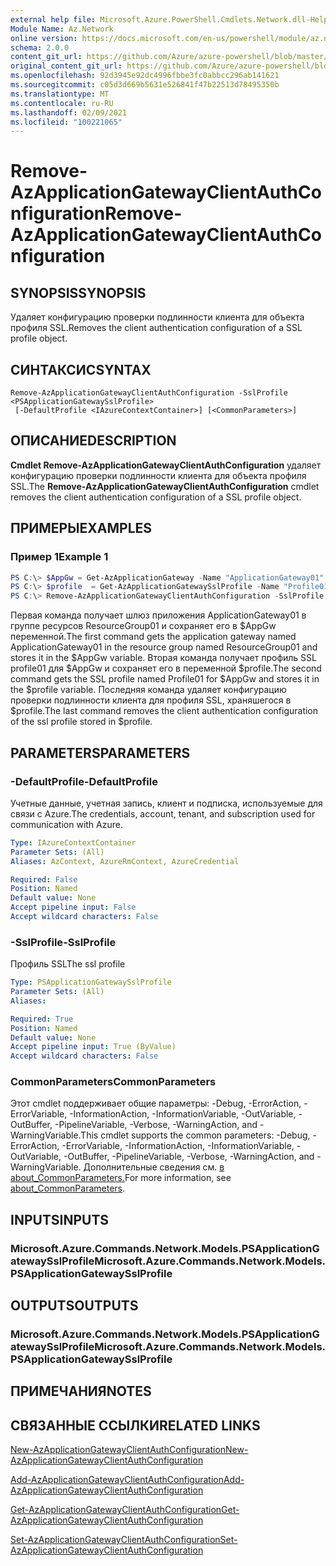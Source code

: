 ```yaml
---
external help file: Microsoft.Azure.PowerShell.Cmdlets.Network.dll-Help.xml
Module Name: Az.Network
online version: https://docs.microsoft.com/en-us/powershell/module/az.network/remove-azapplicationgatewayclientauthconfiguration
schema: 2.0.0
content_git_url: https://github.com/Azure/azure-powershell/blob/master/src/Network/Network/help/Remove-AzApplicationGatewayClientAuthConfiguration.md
original_content_git_url: https://github.com/Azure/azure-powershell/blob/master/src/Network/Network/help/Remove-AzApplicationGatewayClientAuthConfiguration.md
ms.openlocfilehash: 92d3945e92dc4996fbbe3fc0abbcc296ab141621
ms.sourcegitcommit: c05d3d669b5631e526841f47b22513d78495350b
ms.translationtype: MT
ms.contentlocale: ru-RU
ms.lasthandoff: 02/09/2021
ms.locfileid: "100221065"
---
```

# <span data-ttu-id="e376d-101">Remove-AzApplicationGatewayClientAuthConfiguration</span><span class="sxs-lookup"><span data-stu-id="e376d-101">Remove-AzApplicationGatewayClientAuthConfiguration</span></span>

## <span data-ttu-id="e376d-102">SYNOPSIS</span><span class="sxs-lookup"><span data-stu-id="e376d-102">SYNOPSIS</span></span>
<span data-ttu-id="e376d-103">Удаляет конфигурацию проверки подлинности клиента для объекта профиля SSL.</span><span class="sxs-lookup"><span data-stu-id="e376d-103">Removes the client authentication configuration of a SSL profile object.</span></span>

## <span data-ttu-id="e376d-104">СИНТАКСИС</span><span class="sxs-lookup"><span data-stu-id="e376d-104">SYNTAX</span></span>

```
Remove-AzApplicationGatewayClientAuthConfiguration -SslProfile <PSApplicationGatewaySslProfile>
 [-DefaultProfile <IAzureContextContainer>] [<CommonParameters>]
```

## <span data-ttu-id="e376d-105">ОПИСАНИЕ</span><span class="sxs-lookup"><span data-stu-id="e376d-105">DESCRIPTION</span></span>
<span data-ttu-id="e376d-106">**Cmdlet Remove-AzApplicationGatewayClientAuthConfiguration** удаляет конфигурацию проверки подлинности клиента для объекта профиля SSL.</span><span class="sxs-lookup"><span data-stu-id="e376d-106">The **Remove-AzApplicationGatewayClientAuthConfiguration** cmdlet removes the client authentication configuration of a SSL profile object.</span></span>

## <span data-ttu-id="e376d-107">ПРИМЕРЫ</span><span class="sxs-lookup"><span data-stu-id="e376d-107">EXAMPLES</span></span>

### <span data-ttu-id="e376d-108">Пример 1</span><span class="sxs-lookup"><span data-stu-id="e376d-108">Example 1</span></span>
```powershell
PS C:\> $AppGw = Get-AzApplicationGateway -Name "ApplicationGateway01" -ResourceGroupName "ResourceGroup01"
PS C:\> $profile  = Get-AzApplicationGatewaySslProfile -Name "Profile01" -ApplicationGateway $AppGw
PS C:\> Remove-AzApplicationGatewayClientAuthConfiguration -SslProfile $profile
```

<span data-ttu-id="e376d-109">Первая команда получает шлюз приложения ApplicationGateway01 в группе ресурсов ResourceGroup01 и сохраняет его в $AppGw переменной.</span><span class="sxs-lookup"><span data-stu-id="e376d-109">The first command gets the application gateway named ApplicationGateway01 in the resource group named ResourceGroup01 and stores it in the $AppGw variable.</span></span> <span data-ttu-id="e376d-110">Вторая команда получает профиль SSL profile01 для $AppGw и сохраняет его в переменной $profile.</span><span class="sxs-lookup"><span data-stu-id="e376d-110">The second command gets the SSL profile named Profile01 for $AppGw and stores it in the $profile variable.</span></span> <span data-ttu-id="e376d-111">Последняя команда удаляет конфигурацию проверки подлинности клиента для профиля SSL, храняшегося в $profile.</span><span class="sxs-lookup"><span data-stu-id="e376d-111">The last command removes the client authentication configuration of the ssl profile stored in $profile.</span></span>

## <span data-ttu-id="e376d-112">PARAMETERS</span><span class="sxs-lookup"><span data-stu-id="e376d-112">PARAMETERS</span></span>

### <span data-ttu-id="e376d-113">-DefaultProfile</span><span class="sxs-lookup"><span data-stu-id="e376d-113">-DefaultProfile</span></span>
<span data-ttu-id="e376d-114">Учетные данные, учетная запись, клиент и подписка, используемые для связи с Azure.</span><span class="sxs-lookup"><span data-stu-id="e376d-114">The credentials, account, tenant, and subscription used for communication with Azure.</span></span>

```yaml
Type: IAzureContextContainer
Parameter Sets: (All)
Aliases: AzContext, AzureRmContext, AzureCredential

Required: False
Position: Named
Default value: None
Accept pipeline input: False
Accept wildcard characters: False
```

### <span data-ttu-id="e376d-115">-SslProfile</span><span class="sxs-lookup"><span data-stu-id="e376d-115">-SslProfile</span></span>
<span data-ttu-id="e376d-116">Профиль SSL</span><span class="sxs-lookup"><span data-stu-id="e376d-116">The ssl profile</span></span>

```yaml
Type: PSApplicationGatewaySslProfile
Parameter Sets: (All)
Aliases:

Required: True
Position: Named
Default value: None
Accept pipeline input: True (ByValue)
Accept wildcard characters: False
```

### <span data-ttu-id="e376d-117">CommonParameters</span><span class="sxs-lookup"><span data-stu-id="e376d-117">CommonParameters</span></span>
<span data-ttu-id="e376d-118">Этот cmdlet поддерживает общие параметры: -Debug, -ErrorAction, -ErrorVariable, -InformationAction, -InformationVariable, -OutVariable, -OutBuffer, -PipelineVariable, -Verbose, -WarningAction, and -WarningVariable.</span><span class="sxs-lookup"><span data-stu-id="e376d-118">This cmdlet supports the common parameters: -Debug, -ErrorAction, -ErrorVariable, -InformationAction, -InformationVariable, -OutVariable, -OutBuffer, -PipelineVariable, -Verbose, -WarningAction, and -WarningVariable.</span></span> <span data-ttu-id="e376d-119">Дополнительные сведения см. [в about_CommonParameters.](http://go.microsoft.com/fwlink/?LinkID=113216)</span><span class="sxs-lookup"><span data-stu-id="e376d-119">For more information, see [about_CommonParameters](http://go.microsoft.com/fwlink/?LinkID=113216).</span></span>

## <span data-ttu-id="e376d-120">INPUTS</span><span class="sxs-lookup"><span data-stu-id="e376d-120">INPUTS</span></span>

### <span data-ttu-id="e376d-121">Microsoft.Azure.Commands.Network.Models.PSApplicationGatewaySslProfile</span><span class="sxs-lookup"><span data-stu-id="e376d-121">Microsoft.Azure.Commands.Network.Models.PSApplicationGatewaySslProfile</span></span>

## <span data-ttu-id="e376d-122">OUTPUTS</span><span class="sxs-lookup"><span data-stu-id="e376d-122">OUTPUTS</span></span>

### <span data-ttu-id="e376d-123">Microsoft.Azure.Commands.Network.Models.PSApplicationGatewaySslProfile</span><span class="sxs-lookup"><span data-stu-id="e376d-123">Microsoft.Azure.Commands.Network.Models.PSApplicationGatewaySslProfile</span></span>

## <span data-ttu-id="e376d-124">ПРИМЕЧАНИЯ</span><span class="sxs-lookup"><span data-stu-id="e376d-124">NOTES</span></span>

## <span data-ttu-id="e376d-125">СВЯЗАННЫЕ ССЫЛКИ</span><span class="sxs-lookup"><span data-stu-id="e376d-125">RELATED LINKS</span></span>

[<span data-ttu-id="e376d-126">New-AzApplicationGatewayClientAuthConfiguration</span><span class="sxs-lookup"><span data-stu-id="e376d-126">New-AzApplicationGatewayClientAuthConfiguration</span></span>](./New-AzApplicationGatewayClientAuthConfiguration.md)

[<span data-ttu-id="e376d-127">Add-AzApplicationGatewayClientAuthConfiguration</span><span class="sxs-lookup"><span data-stu-id="e376d-127">Add-AzApplicationGatewayClientAuthConfiguration</span></span>](./Add-AzApplicationGatewayClientAuthConfiguration.md)

[<span data-ttu-id="e376d-128">Get-AzApplicationGatewayClientAuthConfiguration</span><span class="sxs-lookup"><span data-stu-id="e376d-128">Get-AzApplicationGatewayClientAuthConfiguration</span></span>](./Get-AzApplicationGatewayClientAuthConfiguration.md)

[<span data-ttu-id="e376d-129">Set-AzApplicationGatewayClientAuthConfiguration</span><span class="sxs-lookup"><span data-stu-id="e376d-129">Set-AzApplicationGatewayClientAuthConfiguration</span></span>](./Set-AzApplicationGatewayClientAuthConfiguration.md)